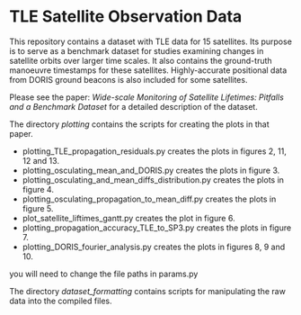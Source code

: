 # TLE Satellite Observation Data

This repository contains a dataset with TLE data for 15 satellites. Its purpose is to serve as a benchmark dataset for 
studies examining changes in satellite orbits over larger time scales. It also contains the ground-truth manoeuvre timestamps
for these satellites. Highly-accurate positional data from DORIS ground beacons is also included for some satellites.

Please see the paper: *Wide-scale Monitoring of Satellite Lifetimes: Pitfalls and a Benchmark Dataset* for a detailed 
description of the dataset.

The directory *plotting* contains the scripts for creating the plots in that paper.
- plotting_TLE_propagation_residuals.py creates the plots in figures 2, 11, 12 and 13.
- plotting_osculating_mean_and_DORIS.py creates the plots in figure 3.
- plotting_osculating_and_mean_diffs_distribution.py creates the plots in figure 4.
- plotting_osculating_propagation_to_mean_diff.py creates the plots in figure 5.
- plot_satellite_liftimes_gantt.py creates the plot in figure 6.
- plotting_propagation_accuracy_TLE_to_SP3.py creates the plots in figure 7.
- plotting_DORIS_fourier_analysis.py creates the plots in figures 8, 9 and 10.

you will need to change the file paths in params.py

The directory *dataset_formatting* contains scripts for manipulating the raw data into the compiled files.